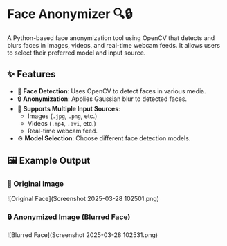 # Face Anonymizer 🔍🔒

A Python-based face anonymization tool using OpenCV that detects and blurs faces in images, videos, and real-time webcam feeds. It allows users to select their preferred model and input source.

## ✨ Features
- 🔎 **Face Detection**: Uses OpenCV to detect faces in various media.
- 🔒 **Anonymization**: Applies Gaussian blur to detected faces.
- 📸 **Supports Multiple Input Sources**:
  - Images (`.jpg`, `.png`, etc.)
  - Videos (`.mp4`, `.avi`, etc.)
  - Real-time webcam feed.
- ⚙ **Model Selection**: Choose different face detection models.

## 🖼 Example Output

### 📌 Original Image
![Original Face](Screenshot 2025-03-28 102501.png)

### 🔒 Anonymized Image (Blurred Face)
![Blurred Face](Screenshot 2025-03-28 102531.png)
